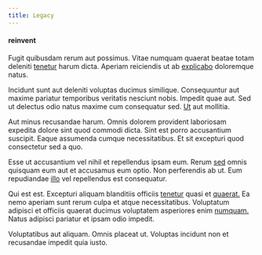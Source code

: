 ```yaml
---
title: Legacy
---
```


#### reinvent

Fugit quibusdam rerum aut possimus. Vitae numquam quaerat beatae totam deleniti [tenetur](/dolore/nemo/green.md) harum dicta. Aperiam reiciendis ut ab [explicabo](/dolore/odio/dignissimos/ut/invoice_envisioneer.md) doloremque natus.

Incidunt sunt aut deleniti voluptas ducimus similique. Consequuntur aut maxime pariatur temporibus veritatis nesciunt nobis. Impedit quae aut. Sed ut delectus odio natus maxime cum consequatur sed. [Ut](/dolore/et/rial_omani_organized.md) aut mollitia.

Aut minus recusandae harum. Omnis dolorem provident laboriosam expedita dolore sint quod commodi dicta. Sint est porro accusantium suscipit. Eaque assumenda cumque necessitatibus. Et sit excepturi quod consectetur sed a quo.

Esse ut accusantium vel nihil et repellendus ipsam eum. Rerum [sed](/aspernatur/strategist_silver.md) omnis quisquam eum aut et accusamus eum optio. Non perferendis ab ut. Eum repudiandae [illo](/dolore/et/river_mission_critical.md) vel repellendus est consequatur.

Qui est est. Excepturi aliquam blanditiis officiis [tenetur](/dolore/bedfordshire_mountains.md) quasi et [quaerat.](/dolore/odio/neque/et/hub_standardization.md) Ea nemo aperiam sunt rerum culpa et atque necessitatibus. Voluptatum adipisci et officiis quaerat ducimus voluptatem asperiores enim [numquam.](/consequatur/architecto/specialist_direct.md) Natus adipisci pariatur et ipsam odio impedit.

Voluptatibus aut aliquam. Omnis placeat ut. Voluptas incidunt non et recusandae impedit quia iusto.
